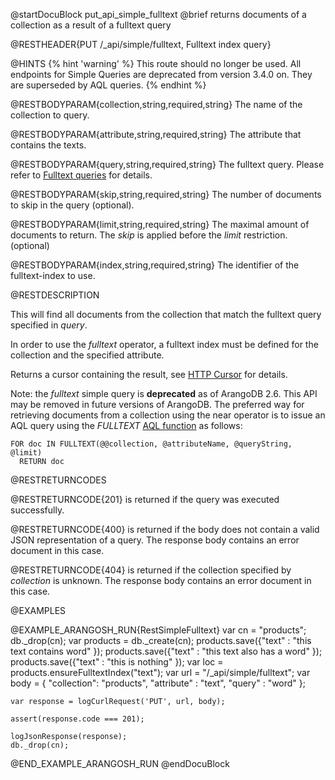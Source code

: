 
@startDocuBlock put_api_simple_fulltext
@brief returns documents of a collection as a result of a fulltext query

@RESTHEADER{PUT /_api/simple/fulltext, Fulltext index query}

@HINTS
{% hint 'warning' %}
This route should no longer be used.
All endpoints for Simple Queries are deprecated from version 3.4.0 on.
They are superseded by AQL queries.
{% endhint %}

@RESTBODYPARAM{collection,string,required,string}
The name of the collection to query.

@RESTBODYPARAM{attribute,string,required,string}
The attribute that contains the texts.

@RESTBODYPARAM{query,string,required,string}
The fulltext query. Please refer to [Fulltext queries](../../Manual/Appendix/Deprecated/SimpleQueries/FulltextQueries.html)
  for details.

@RESTBODYPARAM{skip,string,required,string}
The number of documents to skip in the query (optional).

@RESTBODYPARAM{limit,string,required,string}
The maximal amount of documents to return. The *skip*
is applied before the *limit* restriction. (optional)

@RESTBODYPARAM{index,string,required,string}
The identifier of the fulltext-index to use.

@RESTDESCRIPTION

This will find all documents from the collection that match the fulltext
query specified in *query*.

In order to use the *fulltext* operator, a fulltext index must be defined
for the collection and the specified attribute.

Returns a cursor containing the result, see [HTTP Cursor](../AqlQueryCursor/README.md) for details.

Note: the *fulltext* simple query is **deprecated** as of ArangoDB 2.6. 
This API may be removed in future versions of ArangoDB. The preferred
way for retrieving documents from a collection using the near operator is
to issue an AQL query using the *FULLTEXT* [AQL function](../../AQL/Functions/Fulltext.html) 
as follows:

    FOR doc IN FULLTEXT(@@collection, @attributeName, @queryString, @limit) 
      RETURN doc

@RESTRETURNCODES

@RESTRETURNCODE{201}
is returned if the query was executed successfully.

@RESTRETURNCODE{400}
is returned if the body does not contain a valid JSON representation of a
query. The response body contains an error document in this case.

@RESTRETURNCODE{404}
is returned if the collection specified by *collection* is unknown.  The
response body contains an error document in this case.

@EXAMPLES

@EXAMPLE_ARANGOSH_RUN{RestSimpleFulltext}
    var cn = "products";
    db._drop(cn);
    var products = db._create(cn);
    products.save({"text" : "this text contains word" });
    products.save({"text" : "this text also has a word" });
    products.save({"text" : "this is nothing" });
    var loc = products.ensureFulltextIndex("text");
    var url = "/_api/simple/fulltext";
    var body = { "collection": "products", "attribute" : "text", "query" : "word" };

    var response = logCurlRequest('PUT', url, body);

    assert(response.code === 201);

    logJsonResponse(response);
    db._drop(cn);
@END_EXAMPLE_ARANGOSH_RUN
@endDocuBlock
